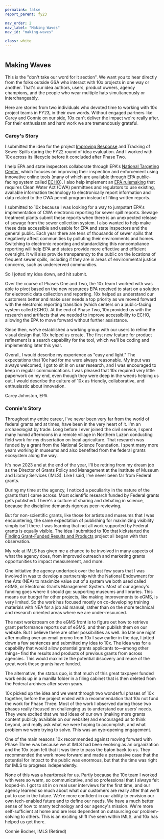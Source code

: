 ```yaml
---
permalink: false
report_parent: fy23

nav_order: 2
nav_label: "Making Waves"
nav_id: "making-waves"

class: white
---
```

<div class="section-divider">
    <img alt="" src="{{ '/assets/images/impact-reports/making-waves.svg' | url }}">
</div>

## Making Waves

This is the "don't take our word for it section". We want you to hear directly from the folks outside GSA who interact with 10x projects in one way or another. That's our idea authors, users, product owners, agency champions, and the people who wear multiple hats simultaneously or interchangeably.

Here are stories from two individuals who devoted time to working with 10x project teams in FY23, in their own words. Without engaged partners like Carey and Connie on our side, 10x can't deliver the impact we're really after. For their enthusiasm and hard work we are tremendously grateful.

<aside class="testimonial-text" role="complementary">
    <h3 id="careys-story" tabindex="-1">Carey's Story</h3>
    <p class="text-italic">I submitted the idea for the project <a class="usa-link usa-link--external" rel="noreferrer" target="_blank" href="https://trello.com/c/qtKqMRJy">Improving Response</a> and Tracking of Sewer Spills during the FY22 round of idea evaluation. And I worked with 10x across its lifecycle before it concluded after Phase Two.</p>
    <p class="text-italic">I help EPA and state inspectors collaborate through EPA's <a class="usa-link usa-link--external" rel="noreferrer" target="_blank" href="https://echo.epa.gov/targeting/national-targeting-center">National Targeting Center</a>, which focuses on improving their inspection and enforcement using innovative online tools (many of which are available through EPA public-facing system called <a class="usa-link usa-link--external" rel="noreferrer" target="_blank" href="https://echo.epa.gov/">ECHO</a>). I also help implement an <a class="usa-link usa-link--external" rel="noreferrer" target="_blank" href="https://www.epa.gov/compliance/npdes-ereporting">EPA rulemaking</a> that requires Clean Water Act (CWA) permittees and regulators to use existing, available information technology to electronically report information and data related to the CWA permit program instead of filing written reports.</p>
    <p class="text-italic">I submitted to 10x because I was looking for a way to jumpstart EPA's implementation of CWA electronic reporting for sewer spill reports. Sewage treatment plants submit these reports when there is an unexpected release of sewage from the sewer collection system. I also wanted to help make these data accessible and usable for EPA and state inspectors and the general public. Each year there are tens of thousands of sewer spills that negatively affect communities by polluting their environments and homes. Switching to electronic reporting and standardizing this noncompliance reporting will help EPA and states provide more effective and efficient oversight. It will also provide transparency to the public on the locations of frequent sewer spills, including if they are in areas of environmental justice concerns, such as underserved communities.</p>
    <p class="text-italic">So I jotted my idea down, and hit submit.</p>
    <p class="text-italic">Over the course of Phases One and Two, the 10x team I worked with was able to pivot based on the new resources EPA received to start on a solution for electronic data collection and reporting. 10x helped us understand our customers better and make user needs a top priority as we moved forward with the electronic reporting transition (which centers on a public-facing system called ECHO). At the end of Phase Two, 10x provided us with the research and artifacts that we needed to improve accessibility to ECHO, allowing the  EPA to move forward without further assistance.</p>
    <p class="text-italic">Since then, we've established a working group with our users to refine the visual design that 10x helped us create. The first new feature for product refinement is a search capability for the tool, which we'll be coding and implementing later this year.</p>
    <p class="text-italic">Overall, I would describe my experience as "easy and light."  The expectations that 10x had for me were always reasonable. My input was always welcomed, I got to sit in on user research, and I was encouraged to keep in regular communications. I was pleased that 10x required very little paperwork on my end, even though they were deep in the weeds helping us out. I would describe the culture of 10x as friendly, collaborative, and enthusiastic about innovation.</p>
    <p class="text-italic">Carey Johnston, EPA</p>
</aside>

<aside class="testimonial-text" role="complementary">
    <h3 id="connies-story" tabindex="-1">Connie's Story</h3>
    <p class="text-italic">Throughout my entire career, I've never been very far from the world of federal grants and at times, have been in the very heart of it. I'm an archaeologist by trade. Long before I ever joined the civil service, I spent many humid afternoons in a remote village in Northern Luzon conducting field work for my dissertation on local agriculture. That research was funded by a grant from the National Science Foundation. I spent many more years working in museums and also benefited from the federal grants ecosystem along the way.</p>
    <p class="text-italic">It's now 2023 and at the end of the year, I'll be retiring from my dream job as the Director of Grants Policy and Management at the Institute of Museum and Library Services (IMLS). Like I said, I've never been far from Federal grants.</p>
    <p class="text-italic">During my time at the agency, I noticed a peculiarity in the nature of the grants that I came across. Most scientific research funded by Federal grants gets published. There's a culture of sharing and debating in science, because the discipline demands rigorous peer-reviewing. </p>
    <p class="text-italic">But for non-scientific grants, like those for artists and museums that I was encountering, the same expectation of publishing for maximizing visibility simply isn't there. I was learning that not all work supported by Federal grants is equally visible. The idea I submitted to 10x that kickstarted the <a class="usa-link usa-link--external" rel="noreferrer" target="_blank" href="https://trello.com/c/qRIRMv6b">Finding Grant-Funded Results and Products</a> project all began with that observation.</p>
    <p class="text-italic">My role at IMLS has given me a chance to be involved in many aspects of what the agency does, from improved outreach and marketing grants opportunities to impact measurement, and more.</p>
    <p class="text-italic">One initiative the agency undertook over the last few years that I was involved in was to develop a partnership with the National Endowment for the Arts (NEA) to maximize value out of a system we both used called eGMS, or Electronic Grants Management System. Most of our agency's funding goes where it should go: supporting museums and libraries. This means our budget for other projects, like making improvements to eGMS, is very limited. So the work has focused mostly on co-developing training materials with NEA for a job aid manual, rather than on the more technical and research oriented areas where we are under-resourced.</p>
    <p class="text-italic">The next workstream on the eGMS front is to figure out how to retrieve grant performance reports out of eGMS, and then publish them on our website. But I believe there are other possibilities as well. So late one night after mulling over an email promo from 10x I saw earlier in the day, I jotted down a few sentences and submitted my idea to 10x. The idea was for a capability that would allow potential grants applicants to—among other things– find the results and products of previous grants from across agencies. This would maximize the potential discovery and reuse of the great work these grants have funded.</p>
    <p class="text-italic">The alternative, the status quo, is that much of this great taxpayer funded work ends up in a manilla folder in a filing cabinet that is then deleted from the Federal archives after seven years.</p>
    <p class="text-italic">10x picked up the idea and we went through two wonderful phases of 10x together, before the project ended with a recommendation that 10x not fund the work for Phase Three. Most of the work I observed during those two phases really focused on challenging us to understand our users' needs. They were excited that we had ideas of our own (making more grants content publicly available on our website) and encouraged us to think beyond, and really ask what we were hoping to accomplish, and what problem we were trying to solve. This was an eye-opening engagement.</p>
    <p class="text-italic">One of the main reasons 10x recommended against moving forward with Phase Three was because we at IMLS had been evolving as an organization and the 10x team felt that it was time to pass the baton back to us. They recommended the work move forward and made a persuasive case that the potential for impact to the public was enormous, but that the time was right for IMLS to progress independently.</p>
    <p class="text-italic">None of this was a heartbreak for us. Partly because the 10x team I worked with were so warm, so communicative, and so professional that I always felt looped-in. I got to sit in on real user interviews for the first time, and our agency learned so much about what our customers are really after that we'll put to use in the future. We're more confident in our ability to envision our own tech-enabled future and to define our needs. We have a much better sense of how to marry technology and our agency's mission. We're more self-sufficient at home and are less dependent on outsourcing our problem-solving to others. This is an exciting shift I've seen within IMLS, and 10x has helped us get there. </p>
    <p class="text-italic">Connie Bodner, IMLS (Retired)</p>
</aside>

